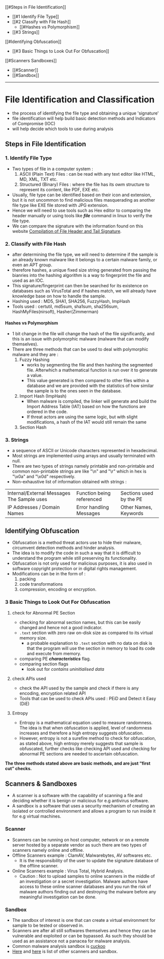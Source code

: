 [[#Steps in File Identification]]
- [[#1 Identify File Type]]
- [[#2 Classify with File Hash]]
	- [[#Hashes vs Polymorphism]]
- [[#3 Strings]]

[[#Identifying Obfuscation]]
- [[#3 Basic Things to Look Out For Obfuscation]]

[[#Scanners Sandboxes]]
- [[#Scanner]]
- [[#Sandbox]]

---

# File Identification and Classification
* the process of identifying the file type and obtaining a unique 'signature' 
* file identification will help build basic detection methods and Indicators of Compromise (IOC)
* will help decide which tools to use during analysis

## Steps in File Identification
### 1. Identify File Type 
* Two types of file in a computer system : 
   1. ASCII (Plain Text) Files : can be read with any text editor like HTML, MD, XML, TXT etc.
   2. Structured (Binary) Files : where the file has its owm structure to represent its content, like PDF, EXE etc.
* Usually, file type can be identified based on their icon and extension, but it is not uncommon to find malicious files masquerading as another file type like EXE file stored with JPG extension.
* Hence we will need to use tools such as Hex editor to comparing the header manually or using tools like ***file*** command in linux to verify the file type.
* We can compare the signature with the information found on this website [Compilation of File Header and Tail Signature](https://www.garykessler.net/library/file_sigs.html).

### 2. Classify with File Hash 
* after determining the file type, we will need to determine if the sample is an already known malware like it belongs to a certain malware family, or even an APT group.
* therefore hashes, a unique fixed size string generated from passing the bianries into the hashing algorithm is a way to fingerprint the file and used as an IOC. 
* This signature/fingerprint can then be searched for its existence on databases such as VirusTotal and if hashes match, we will already have knowledge base on how to handle the sample.  
* Hashing used : MD5, SHA1, SHA256, FuzzyHash, ImpHash
* Tools used : certutil, md5sum, sha1sum, sha256sum, HashMyFiles(nirsoft), Hasher(Zimmerman)

#### Hashes vs Polymorphism
* 1 bit change in the file will change the hash of the file significantly, and this is an issue with polymorphic malware (malware that can modify themselves).
* There are three methods that can be used to deal with polymorphic malware and they are : 
   1. Fuzzy Hashing    
      * works by segmenting the file and then hashing the segmented file. Afterwhich a mathematical function is run over it to generate a value. 
      * This value generated is then compared to other files within a database and we are provided with the statistics of how similar the sample is to the ones seen in the database.
   2. Import Hash (ImpHash)
      * When malware is compiled, the linker will generate and build the Import Address Table (IAT) based on how the functions are ordered in the code.
      * If threat actors are using the same logic, but with slight modifications, a hash of the IAT would still remain the same 
   3. Section Hash

### 3. Strings   
* a sequence of ASCII or Unicode characters represented in hexadecimal. 
* Most strings are implemented using arrays and usually terminated with null.
* There are two types of strings namely printable and non-printable and common non-printable strings are like "\n" and "\r" which in hex is "\x0a" and "\x0d" respectively.
* Non-exhaustive list of information obtained with strings : 

| | | |
|-|-|-|
|Internal/External Messages The Sample uses|Function being referenced|Sections used by the PE|
|IP Addresses / Domain Names|Error handling Messages|Other Names, Keywords|

## Identifying Obfuscation
* Obfuscation is a method threat actors use to hide their malware, circumvent detection methods and hinder analysis.
* The idea is to modify the code in such a way that it is difficult to understand the program while still preserving its functionality.
* Obfuscation is not only used for malicious purposes, it is also used in software copyright protection or in digital rights management. 
* Modifications can be in the form of : 
   1. packing
   2. code transformations
   3. compression, encoding or encryption.

### 3 Basic Things to Look Out For Obfuscation
1. check for Abnormal PE Section
   * checking for abnormal section names, but this can be easily changed and hence not a good indicator.
   * `.text` section with zero raw on-disk size as compared to its virtual memory size.
      * a probable explanation to `.text` section with no data on disk is that the program will use the section in memory to load its code and execute from memory. 
   * comparing PE ***characteristics*** flag.
   * comparing section flags
      * look out for *contains uninitialised data*

2. check APIs used
   * check the API used by the sample and check if there is any encoding, encryption related API
   * Tools that can be used to check APIs used : PEiD and Detect it Easy (DiE)

3. Entropy
   * Entropy is a mathematical equation used to measure randomness. The idea is that when obfuscation is applied, level of randomness increases and therefore a high entropy suggests obfuscation. 
   * However, entropy is not a surefire method to check for obfuscation, as stated above, high entropy merely suggests that sample is obfuscated, further checks like checking API used and checking for abnormal PE sections are needed to ascertain obfuscation.

**The three methods stated above are basic methods, and are just “first cut” checks.**

## Scanners & Sandboxes
* A scanner is a software with the capability of scanning a file and deciding whether it is benign or malicious for e.g antivirus software.
* A sandbox is a software that uses a security mechanism of creating an isolated or controlled environment and allows a program to run inside it for e.g virtual machines.

### Scanner
* Scanners can be running on host computer, network or on a remote server hosted by a separate vendor as such there are two types of scanners namely online and offline. 
* Offline Scanners example : ClamAV, Malwarebytes, AV softwares etc.
   * It is the responsibility of the user to update the signature database of the offline scanner.
* Online Scanners example : Virus Total, Hybrid Analysis. 
   * Caution : Not to upload samples to online scanners in the middle of an investigation or a secret investigation. Malware authors have access to these online scanner databases and you run the risk of malware authors finding out and destroying the malware before any meaningful investigation can be done.  

### Sandbox
* The sandbox of interest is one that can create a virtual environment for sample to be tested or observed in. 
* Scanners are after all still softwares themselves and hence they can be vulnerable and exploited or can be bypassed. As such they should be used as an assistance not a panacea for malware analysis. 
* Common malware analysis sandbox is [cuckoo](https://my.ine.com/INE/courses/f7be49bd/malware-analysis) 
* [Here](https://github.com/rshipp/awesome-malware-analysis#online-scanners-and-sandboxes) and [here](https://linuxsecurity.expert/tools/cuckoo-sandbox/alternatives/) is list of other scanners and sandbox.

